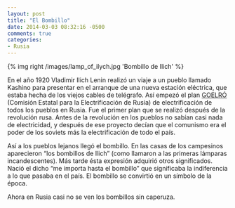 ```yaml
---
layout: post
title: "El Bombillo"
date: 2014-03-03 08:32:16 -0500
comments: true
categories:
- Rusia
---
```


{% img right /images/lamp_of_ilych.jpg 'Bombillo de Ilich' %}

En el año 1920 Vladimir Ilich Lenin realizó un viaje a un pueblo
llamado Kashino para presentar en el arranque de una nueva estación eléctrica,
que estaba hecha de los viejos cables de telégrafo. Así empezó el plan
[GOELRÓ](http://es.wikipedia.org/wiki/GOELRO)
(Comisión Estatal para la Electrificación de Rusia) de electrificación de
todos los pueblos en Rusia. Fue el primer plan que se realizó después de
la revolución rusa. Antes de la revolución en los pueblos no sabían casi
nada de electricidad, y después de ese proyecto decían que el comunismo
era el poder de los soviets más la electrificación de todo el país.

Así a los pueblos lejanos llegó el bombillo. En las casas de los campesinos
aparecieron “los bombillos de Ilich” (como llamaron a las primeras lámparas
incandescentes). Más tarde ésta expresión adquirió otros significados.
Nació el dicho “me importa hasta el bombillo” que significaba la indiferencia
a lo que pasaba en el país. El bombillo se convirtió en un símbolo de la época.

Ahora en Rusia casi no se ven los bombillos sin caperuza.

